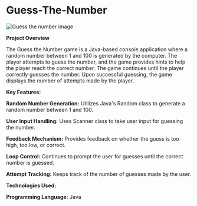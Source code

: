 # Guess-The-Number
![Guess the number image](https://github.com/user-attachments/assets/d127e732-415b-4f7b-983d-6c2aa9c655b3)


**Project Overview**

The Guess the Number game is a Java-based console application where a random number between 1 and 100 is generated by the computer. The player attempts to guess the number, and the game provides hints to help the player reach the correct number. The game continues until the player correctly guesses the number. Upon successful guessing, the game displays the number of attempts made by the player.

**Key Features:**

**Random Number Generation:** Utilizes Java's Random class to generate a random number between 1 and 100.

**User Input Handling:** Uses Scanner class to take user input for guessing the number.

**Feedback Mechanism:** Provides feedback on whether the guess is too high, too low, or correct.

**Loop Control:** Continues to prompt the user for guesses until the correct number is guessed.

**Attempt Tracking:** Keeps track of the number of guesses made by the user.

**Technologies Used:**

**Programming Language:** Java
